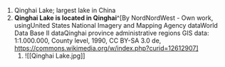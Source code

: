 1. Qinghai Lake; largest lake in China
2. **Qinghai Lake is located in Qinghai**^[By NordNordWest - Own work, usingUnited States National Imagery and Mapping Agency dataWorld Data Base II dataQinghai province administrative regions GIS data: 1:1.000.000, County level, 1990, CC BY-SA 3.0 de, https://commons.wikimedia.org/w/index.php?curid=12612907]
	1. ![[Qinghai Lake.jpg]]